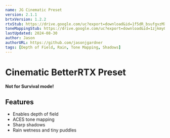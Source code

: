```yaml
---
name: JG Cinematic Preset
version: 2.1.1
brtxVersion: 1.2.2
rtxStub: https://drive.google.com/uc?export=download&id=1f5dR_bsufgvzMXNVUoQ5Y72qtyyA4u6P
toneMappingStub: https://drive.google.com/uc?export=download&id=1zjkmyOpZl9hT6r438lkoqisRGGDII-IV
lastUpdated: 2024-08-30
author: Jason
authorURL: https://github.com/jasonjgardner
tags: [Depth of Field, Rain, Tone Mapping, Shadows]
---
```

# Cinematic BetterRTX Preset

**Not for Survival mode!**

## Features
- Enables depth of field
- ACES tone mapping
- Sharp shadows
- Rain wetness and tiny puddles

